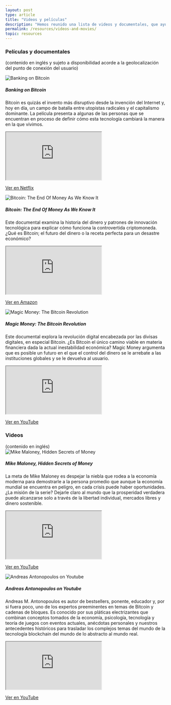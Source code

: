 ```yaml
---
layout: post
type: article
title: "Videos y películas"
description: "Hemos reunido una lista de videos y documentales, que ayudan a comenzar con blockchain y criptomonedas."
permalink: /resources/videos-and-movies/
topic: resources
---
```


### Películas y documentales
(contenido en inglés y sujeto a disponibilidad acorde a la geolocalización del punto de conexión del usuario)


<div class="row mt-5">
    <div class="col-md-3">
        <img src="https://www.kanopy.com/sites/default/files/imagecache/vp_thumbnail_medium/video-assets/1465964_landscape.jpg" alt="Banking on Bitcoin" />
    </div>
    <div class="col-md-9">
        <h5 class="mt-2 mt-md-0">Banking on Bitcoin</h5>
        <p>
            Bitcoin es quizás el invento más disruptivo desde la invención del Internet y, hoy en día, un campo de batalla entre utopistas radicales y el capitalismo dominante. La película presenta a algunas de las personas que se encuentran en proceso de definir cómo esta tecnología cambiará la manera en la que vivimos.
        </p>
        <div class="embed-responsive embed-responsive-16by9">
            <iframe class="embed-responsive-item" src="https://www.youtube.com/embed/tmxqlSevtkQ?rel=0" allowfullscreen></iframe>
        </div>
        <p class="mt-3">
            <a class="btn btn-info" href="https://www.netflix.com/title/80154500" target="_blank">Ver en Netflix</a>
        </p>
    </div>
</div>


<div class="row mt-5">
    <div class="col-md-3">
        <img src="https://images-na.ssl-images-amazon.com/images/I/91sNzogxoiL._RI_SX300_.jpg" alt="Bitcoin: The End Of Money As We Know It" />
    </div>
    <div class="col-md-9">
        <h5 class="mt-2 mt-md-0">Bitcoin: The End Of Money As We Know It</h5>
        <p>
            Este documental examina la historia del dinero y patrones de innovación tecnológica para explicar cómo funciona la controvertida criptomoneda. ¿Qué es Bitcoin; el futuro del dinero o la receta perfecta para un desastre económico?
        </p>
        <div class="embed-responsive embed-responsive-16by9">
            <iframe class="embed-responsive-item" src="https://www.youtube.com/embed/lUF6klWuB38?rel=0" allowfullscreen></iframe>
        </div>
        <p class="mt-3">
            <a class="btn btn-info" href="https://www.amazon.com/Bitcoin-End-Money-As-Know/dp/B013HU3WX6" target="_blank">Ver en Amazon</a>
        </p>
    </div>
</div>


<div class="row mt-5">
    <div class="col-md-3">
        <img src="https://images-na.ssl-images-amazon.com/images/I/91y2oyhV1VL._UR150,200_FMJPG_.jpg" alt="Magic Money: The Bitcoin Revolution" />
    </div>
    <div class="col-md-9">
        <h5 class="mt-2 mt-md-0">Magic Money: The Bitcoin Revolution</h5>
        <p>
            Este documental explora la revolución digital encabezada por las divisas digitales, en especial Bitcoin. ¿Es Bitcoin el único camino viable en materia financiera dada la actual inestabilidad económica? Magic Money argumenta que es posible un futuro en el que el control del dinero se le arrebate a las instituciones globales y se le devuelva al usuario.
        </p>
        <div class="embed-responsive embed-responsive-16by9">
            <iframe class="embed-responsive-item" src="https://www.youtube.com/embed/PVo5wCSnmSs?rel=0" allowfullscreen></iframe>
        </div>
        <p class="mt-3">
            <a class="btn btn-info" href="https://www.youtube.com/watch?v=PVo5wCSnmSs" target="_blank">Ver en YouTube</a>
        </p>
    </div>
</div>



<h3 class="mt-5">Videos</h3>
(contenido en inglés)



<div class="row mt-5">
    <div class="col-md-3">
        <img src="https://i.ytimg.com/vi/dcUJwXhsv1A/hqdefault.jpg" alt="Mike Maloney, Hidden Secrets of Money" />
    </div>
    <div class="col-md-9">
        <h5 class="mt-2 mt-md-0">Mike Maloney, Hidden Secrets of Money</h5>
        <p>
            La meta de Mike Maloney es despejar la niebla que rodea a la economía moderna para demostrarle a la persona promedio que aunque la economía mundial se encuentra en peligro, en cada crisis puede haber oportunidades. ¿La misión de la serie? Dejarle claro al mundo que la prosperidad verdadera puede alcanzarse solo a través de la libertad individual, mercados libres y dinero sostenible.
        </p>
        <div class="embed-responsive embed-responsive-16by9">
            <iframe class="embed-responsive-item" src="https://www.youtube.com/embed/DyV0OfU3-FU?rel=0" allowfullscreen></iframe>
        </div>
        <p class="mt-3">
            <a class="btn btn-info" href="https://www.youtube.com/playlist?list=PLE88E9ICdiphYjJkeeLL2O09eJoC8r7Dc" target="_blank">Ver en YouTube</a>
        </p>
    </div>
</div>


<div class="row mt-5">
    <div class="col-md-3">
        <img src="https://1v0du31btcp47pxiltbghecr-wpengine.netdna-ssl.com/wp-content/uploads/2013/06/Andreas_M_Antonopoulos_in_Zurich_2016-wiki-300x225.jpg" alt="Andreas Antonopoulos on Youtube" />
    </div>
    <div class="col-md-9">
        <h5 class="mt-2 mt-md-0">Andreas Antonopoulos on Youtube</h5>
        <p>
            Andreas M. Antonopoulos es autor de bestsellers, ponente, educador y, por si fuera poco, uno de los expertos preeminentes en temas de Bitcoin y cadenas de bloques. Es conocido por sus pláticas electrizantes que combinan conceptos tomados de la economía, psicología, tecnología y teoría de juegos con eventos actuales, anécdotas personales y nuestros antecedentes históricos para trasladar los complejos temas del mundo de la tecnología blockchain del mundo de lo abstracto al mundo real.
        </p>
        <div class="embed-responsive embed-responsive-16by9">
            <iframe class="embed-responsive-item" src="https://www.youtube.com/embed/AecPrwqjbGw?rel=0" allowfullscreen></iframe>
        </div>
        <p class="mt-3">
            <a class="btn btn-info" href="https://www.youtube.com/playlist?list=PLPQwGV1aLnTthcG265_FYSaV24hFScvC0" target="_blank">Ver en YouTube</a>
        </p>
    </div>
</div>
